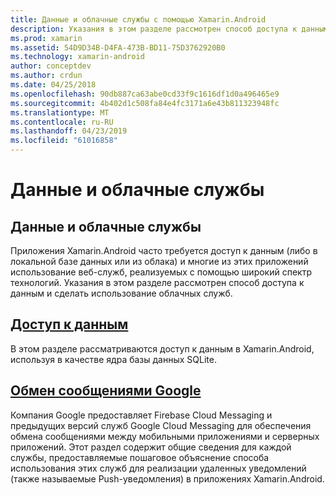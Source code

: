 ```yaml
---
title: Данные и облачные службы с помощью Xamarin.Android
description: Указания в этом разделе рассмотрен способ доступа к данным и сделать использование облачных служб.
ms.prod: xamarin
ms.assetid: 54D9D34B-D4FA-473B-BD11-75D3762920B0
ms.technology: xamarin-android
author: conceptdev
ms.author: crdun
ms.date: 04/25/2018
ms.openlocfilehash: 90db887ca63abe0cd33f9c1616df1d0a496465e9
ms.sourcegitcommit: 4b402d1c508fa84e4fc3171a6e43b811323948fc
ms.translationtype: MT
ms.contentlocale: ru-RU
ms.lasthandoff: 04/23/2019
ms.locfileid: "61016858"
---
```

# <a name="data-and-cloud-services"></a>Данные и облачные службы

## <a name="data-and-cloud-services"></a>Данные и облачные службы

Приложения Xamarin.Android часто требуется доступ к данным (либо в локальной базе данных или из облака) и многие из этих приложений использование веб-служб, реализуемых с помощью широкий спектр технологий. Указания в этом разделе рассмотрен способ доступа к данным и сделать использование облачных служб.

## <a name="data-accessandroiddata-clouddata-accessindexmd"></a>[Доступ к данным](~/android/data-cloud/data-access/index.md)

В этом разделе рассматриваются доступ к данным в Xamarin.Android, используя в качестве ядра базы данных SQLite.
 
## <a name="google-messagingandroiddata-cloudgoogle-messagingindexmd"></a>[Обмен сообщениями Google](~/android/data-cloud/google-messaging/index.md)

Компания Google предоставляет Firebase Cloud Messaging и предыдущих версий служб Google Cloud Messaging для обеспечения обмена сообщениями между мобильными приложениями и серверных приложений. Этот раздел содержит общие сведения для каждой службы, предоставляемые пошаговое объяснение способа использования этих служб для реализации удаленных уведомлений (также называемые Push-уведомления) в приложениях Xamarin.Android.


